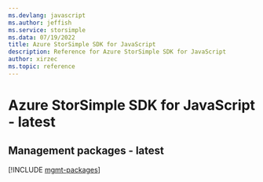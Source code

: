 ```yaml
---
ms.devlang: javascript
ms.author: jeffish
ms.service: storsimple
ms.data: 07/19/2022
title: Azure StorSimple SDK for JavaScript
description: Reference for Azure StorSimple SDK for JavaScript
author: xirzec
ms.topic: reference
---
```

# Azure StorSimple SDK for JavaScript - latest

## Management packages - latest
[!INCLUDE [mgmt-packages](storsimple-mgmt-index.md)]
